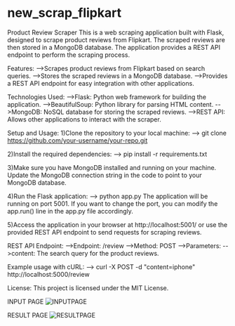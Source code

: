 # new_scrap_flipkart
Product Review Scraper
This is a web scraping application built with Flask, designed to scrape product reviews from Flipkart. The scraped reviews are then stored in a MongoDB database. The application provides a REST API endpoint to perform the scraping process.

Features:
-->Scrapes product reviews from Flipkart based on search queries.
-->Stores the scraped reviews in a MongoDB database.
-->Provides a REST API endpoint for easy integration with other applications.

Technologies Used:
-->Flask: Python web framework for building the application.
-->BeautifulSoup: Python library for parsing HTML content.
-->MongoDB: NoSQL database for storing the scraped reviews.
-->REST API: Allows other applications to interact with the scraper.

Setup and Usage:
1)Clone the repository to your local machine:
-->  git clone https://github.com/your-username/your-repo.git

2)Install the required dependencies:
-->  pip install -r requirements.txt

3)Make sure you have MongoDB installed and running on your machine. Update the MongoDB connection string in the code to point to your MongoDB database.

4)Run the Flask application:
-->  python app.py
The application will be running on port 5001. If you want to change the port, you can modify the app.run() line in the app.py file accordingly.

5)Access the application in your browser at http://localhost:5001/ or use the provided REST API endpoint to send requests for scraping reviews.

REST API Endpoint:
-->Endpoint: /review
-->Method: POST
-->Parameters:
-->content: The search query for the product reviews.

Example usage with cURL:
-->  curl -X POST -d "content=iphone" http://localhost:5000/review

License:
This project is licensed under the MIT License.

INPUT PAGE
![INPUTPAGE](https://github.com/suryanshchhn/new_scrap_flipkart/assets/123889322/226e82d0-58a9-4749-aee5-55c01188a1de)

RESULT PAGE
![RESULTPAGE](https://github.com/suryanshchhn/new_scrap_flipkart/assets/123889322/8a7e767f-9991-4a9e-8f6e-343d59df099b)


